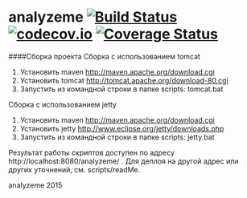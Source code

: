 # analyzeme [![Build Status](https://travis-ci.org/lanit-tercom-school/analyzeme.svg?branch=master)](https://travis-ci.org/lanit-tercom-school/analyzeme) [![codecov.io](https://codecov.io/github/lanit-tercom-school/analyzeme/coverage.svg?branch=master)](https://codecov.io/github/lanit-tercom-school/analyzeme?branch=master) [![Coverage Status](https://coveralls.io/repos/github/lanit-tercom-school/analyzeme/badge.svg?branch=master)](https://coveralls.io/github/lanit-tercom-school/analyzeme?branch=master)

####Сборка проекта
Сборка с использованием tomcat

1. Установить maven http://maven.apache.org/download.cgi
2. Установить tomcat http://tomcat.apache.org/download-80.cgi
3. Запустить из командной строки в папке scripts: tomcat.bat

Сборка с использованием jetty

1. Установить maven http://maven.apache.org/download.cgi
2. Установить jetty http://www.eclipse.org/jetty/downloads.php
3. Запустить из командной строки в папке scripts: jetty.bat

Результат работы скриптов доступен по адресу http://localhost:8080/analyzeme/ . Для деплоя на другой адрес или других уточнений, см. scripts/readMe. 

analyzeme
2015
